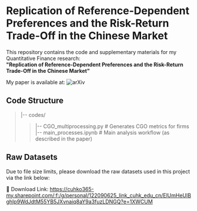 # Replication of Reference-Dependent Preferences and the Risk-Return Trade-Off in the Chinese Market 

This repository contains the code and supplementary materials for my Quantitative Finance research:  
**"Replication of Reference-Dependent Preferences and the Risk-Return Trade-Off in the Chinese Market"**  

My paper is available at:
![arXiv](https://img.shields.io/badge/arXiv-XXXX.XXXXX-blue.svg )  

## Code Structure  

>|-- codes/  
>>|-- CGO_multiprocessing.py    # Generates CGO metrics for firms  
>>|-- main_processes.ipynb      # Main analysis workflow (as described in the paper)


## Raw Datasets

Due to file size limits, please download the raw datasets used in this project via the link below:

📁 Download Link: https://cuhko365-my.sharepoint.com/:f:/g/personal/122090625_link_cuhk_edu_cn/ElUmHeUlBghIp9WdJdtM55YB5JXvnaiq8aY9a3fuzLDNGQ?e=1XWCUM
